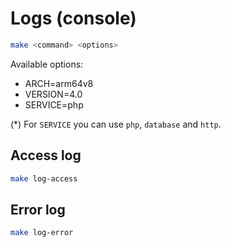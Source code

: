 # Logs (console)

```sh
make <command> <options>
```

Available options:

* ARCH=arm64v8
* VERSION=4.0
* SERVICE=php

(*) For `SERVICE` you can use `php`, `database` and `http`.

## Access log

```sh
make log-access
```

## Error log

```sh
make log-error
```
